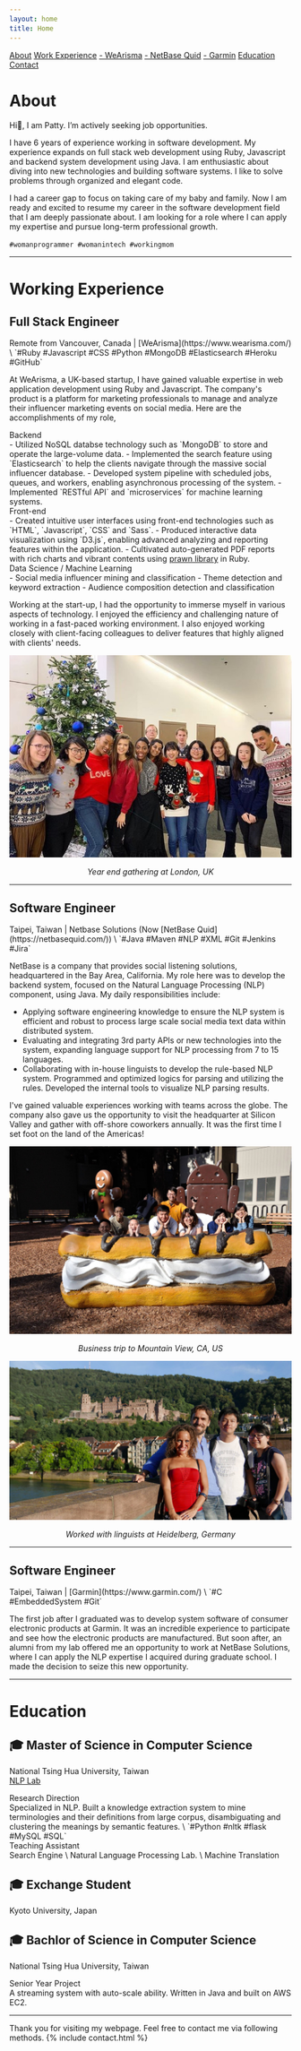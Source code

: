 ```yaml
---
layout: home
title: Home
---
```


<!-- Side navigation -->
<div class="sidenav">
  <a href="#about">About</a>
  <a href="#exp">Work Experience</a>
  <a href="#work-wearisma"> - WeArisma</a>
  <a href="#work-nb"> - NetBase Quid</a>
  <a href="#work-garmin"> - Garmin</a>
  <a href="#ed">Education</a>
  <a href="#contact">Contact</a>
</div>

<h1 id="about">About</h1>

Hi👋, I am Patty. I’m actively seeking job opportunities.

I have 6 years of experience working in software development. My experience expands on full stack web development using Ruby, Javascript and backend system development using Java. I am enthusiastic about diving into new technologies and building software systems. I like to solve problems through organized and elegant code.

I had a career gap to focus on taking care of my baby and family. Now I am ready and excited to resume my career in the software development field that I am deeply passionate about. I am looking for a role where I can apply my expertise and pursue long-term professional growth.

`#womanprogrammer #womanintech #workingmom`

***

<h1 id="exp">Working Experience</h1>

<h2 id="work-wearisma">Full Stack Engineer</h2>
Remote from Vancouver, Canada | [WeArisma](https://www.wearisma.com/) \
`#Ruby #Javascript #CSS #Python #MongoDB #Elasticsearch #Heroku #GitHub`

At WeArisma, a UK-based startup, I have gained valuable expertise in web application development using Ruby and Javascript. The company's product is a platform for marketing professionals to manage and analyze their influencer marketing events on social media. Here are the accomplishments of my role,


<dt>Backend</dt>
- Utilized NoSQL databse technology such as `MongoDB` to store and operate the large-volume data.
- Implemented the search feature using `Elasticsearch` to help the clients navigate through the massive social influencer database.
- Developed system pipeline with scheduled jobs, queues, and workers, enabling asynchronous processing of the system.
- Implemented `RESTful API` and `microservices` for machine learning systems.

<dt>Front-end</dt>
- Created intuitive user interfaces using front-end technologies such as `HTML`, `Javascript`, `CSS` and `Sass`.
- Produced interactive data visualization using `D3.js`, enabling advanced analyzing and reporting features within the application.
- Cultivated auto-generated PDF reports with rich charts and vibrant contents using <a href="https://github.com/prawnpdf/prawn">prawn library</a> in Ruby.

<dt>Data Science / Machine Learning</dt>
- Social media influencer mining and classification
- Theme detection and keyword extraction
- Audience composition detection and classification

Working at the start-up, I had the opportunity to immerse myself in various aspects of technology. I enjoyed the efficiency and challenging nature of working in a fast-paced working environment. I also enjoyed working closely with client-facing colleagues to deliver features that highly aligned with clients' needs.

![Year end gathering at London, UK](assets/photo_wearisma.jpeg "Wearisma")
<em><center>Year end gathering at London, UK</center></em>

* * *

<h2 id="work-nb">Software Engineer</h2>
Taipei, Taiwan | Netbase Solutions (Now [NetBase Quid](https://netbasequid.com/)) \
`#Java #Maven #NLP #XML #Git #Jenkins #Jira`

NetBase is a company that provides social listening solutions, headquartered in the Bay Area, California. My role here was to develop the backend system, focused on the Natural Language Processing (NLP) component, using Java. My daily responsibilities include:
- Applying software engineering knowledge to ensure the NLP system is efficient and robust to process large scale social media text data within distributed system.
- Evaluating and integrating 3rd party APIs or new technologies into the system, expanding language support for NLP processing from 7 to 15 languages.
- Collaborating with in-house linguists to develop the rule-based NLP system. Programmed and optimized logics for parsing and utilizing the rules. Developed the internal tools to visualize NLP parsing results.

I've gained valuable experiences working with teams across the globe. The company also gave us the opportunity to visit the headquarter at Silicon Valley and gather with off-shore coworkers annually. It was the first time I set foot on the land of the Americas!

![Visit Google campus at Mountain View, California](assets/photo_nb_us.jpeg "Business trip to Mountain View")
<em><center>Business trip to Mountain View, CA, US</center></em>

![Work with linguists at Heidelberg, Germany](assets/photo_nb_germany.jpeg "Business trip to Heidelberg")
<em><center>Worked with linguists at Heidelberg, Germany</center></em>

* * *

<h2 id="work-garmin">Software Engineer</h2>
Taipei, Taiwan | [Garmin](https://www.garmin.com/) \
`#C #EmbeddedSystem #Git`

The first job after I graduated was to develop system software of consumer electronic products at Garmin. It was an incredible experience to participate and see how the electronic products are manufactured. But soon after, an alumni from my lab offered me an opportunity to work at NetBase Solutions, where I can apply the NLP expertise I acquired during graduate school. I made the decision to seize this new opportunity.

***

<h1 id="ed">Education</h1>

## 🎓 Master of Science in Computer Science
National Tsing Hua University, Taiwan \
[NLP Lab](https://www.nlplab.cc/)

<dt>Research Direction</dt>
Specialized in NLP. Built a knowledge extraction system to mine terminologies and their definitions from large corpus, disambiguating and clustering the meanings by semantic features. \
`#Python #nltk #flask #MySQL #SQL`

<dt>Teaching Assistant</dt>
Search Engine \
Natural Language Processing Lab. \
Machine Translation

## 🎓 Exchange Student
Kyoto University, Japan

## 🎓 Bachlor of Science in Computer Science
National Tsing Hua University, Taiwan

<dt>Senior Year Project</dt>
A streaming system with auto-scale ability. Written in Java and built on AWS EC2.

***
<p id="contact"></p>
Thank you for visiting my webpage. Feel free to contact me via following methods.
{% include contact.html %}
